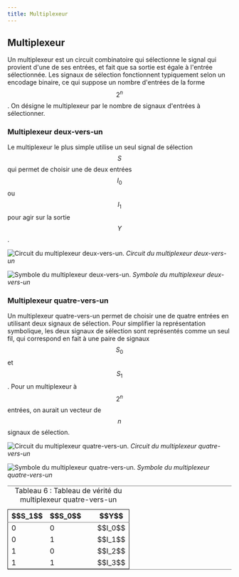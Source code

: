 ```yaml
---
title: Multiplexeur
---
```


## Multiplexeur

Un multiplexeur est un circuit combinatoire qui sélectionne le signal
qui provient d'une de ses entrées, et fait que sa sortie est égale à
l'entrée sélectionnée. Les signaux de sélection fonctionnent
typiquement selon un encodage binaire, ce qui suppose un nombre
d'entrées de la forme $$2^n$$. On désigne le multiplexeur par le
nombre de signaux d'entrées à sélectionner.


### Multiplexeur deux-vers-un

Le multiplexeur le plus simple utilise un seul signal de sélection
$$S$$ qui permet de choisir une de deux entrées $$I_0$$ ou $$I_1$$
pour agir sur la sortie $$Y$$.

![Circuit du multiplexeur deux-vers-un.]({{site.baseurl}}/img/mux2b.svg "Circuit du multiplexeur deux-vers-un")
*Circuit du multiplexeur deux-vers-un*

![Symbole du multiplexeur deux-vers-un.]({{site.baseurl}}/img/mux2symb.svg "Symbole du multiplexeur deux-vers-un")
*Symbole du multiplexeur deux-vers-un*


### Multiplexeur quatre-vers-un

Un multiplexeur quatre-vers-un permet de choisir une de quatre entrées
en utilisant deux signaux de sélection. Pour simplifier la
représentation symbolique, les deux signaux de sélection sont
représentés comme un seul fil, qui correspond en fait à une paire de
signaux $$S_0$$ et $$S_1$$. Pour un multiplexeur à $$2^n$$ entrées, on
aurait un vecteur de $$n$$ signaux de sélection.

![Circuit du multiplexeur quatre-vers-un.]({{site.baseurl}}/img/mux4.svg "Circuit du multiplexeur quatre-vers-un")
*Circuit du multiplexeur quatre-vers-un*

![Symbole du multiplexeur quatre-vers-un.]({{site.baseurl}}/img/mux4symb.svg "Symbole du multiplexeur quatre-vers-un")
*Symbole du multiplexeur quatre-vers-un*


<table id="orgf6a5ff8" border="2" cellspacing="0" cellpadding="6" rules="groups" frame="hsides">
<caption class="t-above"><span class="table-number">Tableau 6 :</span> Tableau de vérité du multiplexeur quatre-vers-un</caption>

<colgroup>
<col  class="org-right" />

<col  class="org-right" />

<col  class="org-left" />

<col  class="org-left" />
</colgroup>
<thead>
<tr>
<th scope="col" class="org-right">$$S_1$$</th>
<th scope="col" class="org-right">$$S_0$$</th>
<th scope="col" class="org-left">&#xa0;</th>
<th scope="col" class="org-left">$$Y$$</th>
</tr>
</thead>

<tbody>
<tr>
<td class="org-right">0</td>
<td class="org-right">0</td>
<td class="org-left">&#xa0;</td>
<td class="org-left">$$I_0$$</td>
</tr>


<tr>
<td class="org-right">0</td>
<td class="org-right">1</td>
<td class="org-left">&#xa0;</td>
<td class="org-left">$$I_1$$</td>
</tr>


<tr>
<td class="org-right">1</td>
<td class="org-right">0</td>
<td class="org-left">&#xa0;</td>
<td class="org-left">$$I_2$$</td>
</tr>


<tr>
<td class="org-right">1</td>
<td class="org-right">1</td>
<td class="org-left">&#xa0;</td>
<td class="org-left">$$I_3$$</td>
</tr>
</tbody>
</table>

